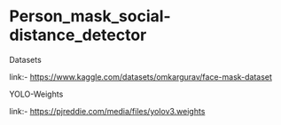 # Person_mask_social-distance_detector
Datasets  
 
 link:- https://www.kaggle.com/datasets/omkargurav/face-mask-dataset
  
YOLO-Weights

link:- https://pjreddie.com/media/files/yolov3.weights

